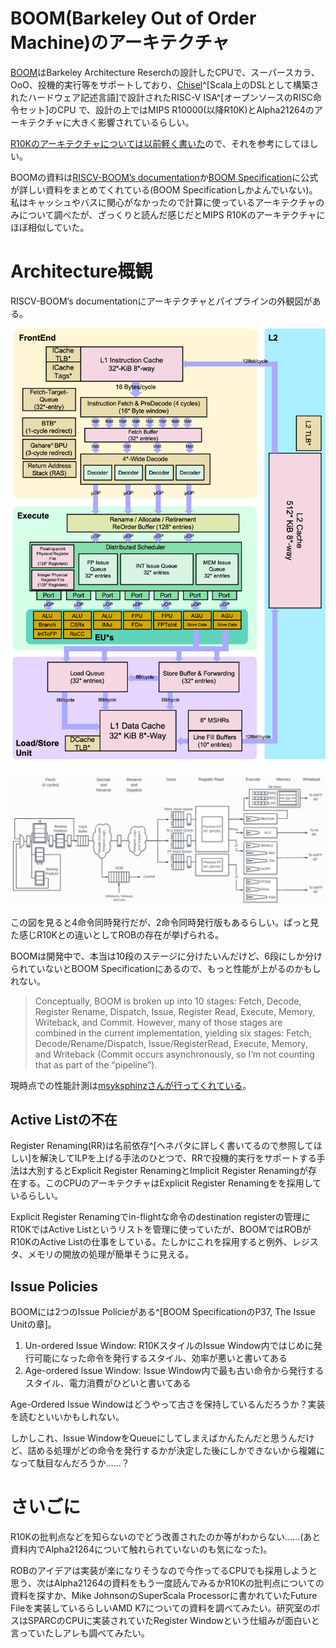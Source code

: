 # BOOM(Barkeley Out of Order Machine)のアーキテクチャ

[BOOM](https://boom-core.org/)はBarkeley Architecture Reserchの設計したCPUで、スーパースカラ、OoO、投機的実行等をサポートしており、[Chisel](https://www.chisel-lang.org/)^[Scala上のDSLとして構築されたハードウェア記述言語]で設計されたRISC-V ISA^[オープンソースのRISC命令セット]のCPU で、設計の上ではMIPS R10000(以降R10K)とAlpha21264のアーキテクチャに大きく影響されているらしい。

[R10Kのアーキテクチャについては以前軽く書いた](https://eliza.link/#/posts/r10k.html)ので、それを参考にしてほしい。

BOOMの資料は[RISCV-BOOM’s documentation](https://docs.boom-core.org/en/latest/sections/intro-overview/boom.html)か[BOOM Specification](https://github.com/ccelio/riscv-boom-doc/raw/gh-pages/boom-spec.pdf)に公式が詳しい資料をまとめてくれている(BOOM Specificationしかよんでいない)。私はキャッシュやバスに関心がなかったので計算に使っているアーキテクチャのみについて調べたが、ざっくりと読んだ感じだとMIPS R10Kのアーキテクチャにほぼ相似していた。

# Architecture概観

RISCV-BOOM’s documentationにアーキテクチャとパイプラインの外観図がある。

![アーキテクチャの外観図](/static/images/boom/architecture.png)

![パイプラインの外観図](/static/images/boom/pipeline.png)


この図を見ると4命令同時発行だが、2命令同時発行版もあるらしい。ぱっと見た感じR10Kとの違いとしてROBの存在が挙げられる。

BOOMは開発中で、本当は10段のステージに分けたいんだけど、6段にしか分けられていないとBOOM Specificationにあるので、もっと性能が上がるのかもしれない。

> Conceptually, BOOM is broken up into 10 stages: Fetch, Decode, Register Rename, Dispatch, Issue, Register Read, Execute, Memory, Writeback, and Commit. However, many of those stages are combined in the current implementation, yielding six stages: Fetch, Decode/Rename/Dispatch, Issue/RegisterRead, Execute, Memory, and Writeback (Commit occurs asynchronously, so I’m not counting that as part of the “pipeline”).

現時点での性能計測は[msyksphinzさんが行ってくれている](https://msyksphinz.hatenablog.com/entry/2016/12/12/000000)。

## Active Listの不在

Register Renaming(RR)は名前依存^[ヘネパタに詳しく書いてるので参照してほしい]を解決してILPを上げる手法のひとつで、RRで投機的実行をサポートする手法は大別するとExplicit Register RenamingとImplicit Register Renamingが存在する。このCPUのアーキテクチャはExplicit Register Renamingをを採用しているらしい。

Explicit Register Renamingでin-flightな命令のdestination registerの管理にR10KではActive Listというリストを管理に使っていたが、BOOMではROBがR10KのActive Listの仕事をしている。たしかにこれを採用すると例外、レジスタ、メモリの開放の処理が簡単そうに見える。

## Issue Policies

BOOMには2つのIssue Policieがある^[BOOM SpecificationのP37, The Issue Unitの章]。

1. Un-ordered Issue Window: R10KスタイルのIssue Window内ではじめに発行可能になった命令を発行するスタイル、効率が悪いと書いてある
2. Age-ordered Issue Window: Issue Window内で最も古い命令から発行するスタイル、電力消費がひどいと書いてある

Age-Ordered Issue Windowはどうやって古さを保持しているんだろうか？実装を読むといいかもしれない。

しかしこれ、Issue WindowをQueueにしてしまえばかんたんだと思うんだけど、詰める処理がどの命令を発行するかが決定した後にしかできないから複雑になって駄目なんだろうか……？

# さいごに

R10Kの批判点などを知らないのでどう改善されたのか等がわからない……(あと資料内でAlpha21264について触れられていないのも気になった)。

ROBのアイデアは実装が楽になりそうなので今作ってるCPUでも採用しようと思う、次はAlpha21264の資料をもう一度読んでみるかR10Kの批判点についての資料を探すか、Mike JohnsonのSuperScala Processorに書かれていたFuture Fileを実装しているらしいAMD K7についての資料を調べてみたい。研究室のボスはSPARCのCPUに実装されていたRegister Windowという仕組みが面白いと言っていたしアレも調べてみたい。

